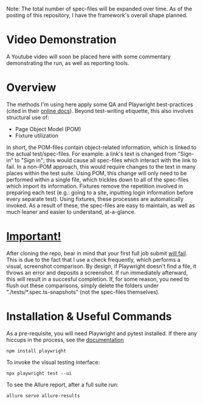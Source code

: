 Note: The total number of spec-files will be expanded over time. As of the posting of this repository, I have the framework's overall shape planned.
# Video Demonstration
A Youtube video will soon be placed here with some commentary demonstrating the run, as well as reporting tools.
# Overview
The methods I'm using here apply some QA and Playwright best-practices (cited in their [online docs](https://playwright.dev/docs/best-practices)). Beyond test-writing etiquette, this also involves structural use of:
- Page Object Model (POM)
- Fixture utilization
  
In short, the POM-files contain object-related information, which is linked to the actual test/spec-files. For example: a link's text is changed from "Sign-in" to "Sign in"; this would cause all spec-files which interact with the link to fail. In a non-POM approach, this would require changes to the text in many places within the test suite. Using POM, this change will only need to be performed within a single file, which trickles down to all of the spec-files which import its information.
Fixtures remove the repetition involved in preparing each test (e.g.: going to a site, inputting login information before every separate test). Using fixtures, these processes are automatically invoked.
As a result of these, the spec-files are easy to maintain, as well as much leaner and easier to understand, at-a-glance.

# <ins>**Important!**</ins>
After cloning the repo, bear in mind that your first full job submit <ins>will fail</ins>. This is due to the fact that I use a check frequently, which performs a visual, screenshot comparison. By design, if Playwright doesn't find a file, it throws an error and deposits a screenshot. If run immediately afterward, this will result in a succesful completion. If, for some reason, you need to flush out these comparisons, simply delete the folders under "./tests/*.spec.ts-snapshots" (not the spec-files themselves).

# Installation & Useful Commands

As a pre-requisite, you will need Playwright and pytest installed. If there any hiccups in the process, see the [documentation](https://playwright.dev/docs/intro#installing-playwright)
```
npm install playwright
```
To invoke the visual testing interface:
```
npx playwright test --ui
```
To see the Allure report, after a full suite run:
```
allure serve allure-results
```
